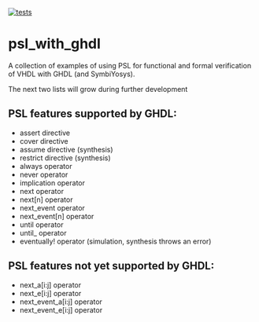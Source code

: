 [![tests](https://github.com/tmeissner/psl_with_ghdl/workflows/tests/badge.svg?branch=master)](https://github.com/tmeissner/psl_with_ghdl/actions?query=workflow%3Atests)

# psl_with_ghdl

A collection of examples of using PSL for functional and formal verification of VHDL with GHDL (and SymbiYosys).


The next two lists will grow during further development

## PSL features supported by GHDL:

* assert directive
* cover directive
* assume directive (synthesis)
* restrict directive (synthesis)
* always operator
* never operator
* implication operator
* next operator
* next[n] operator
* next_event operator
* next_event[n] operator
* until operator
* until_ operator
* eventually! operator (simulation, synthesis throws an error)

## PSL features not yet supported by GHDL:

* next_a[i:j] operator
* next_e[i:j] operator
* next_event_a[i:j] operator
* next_event_e[i:j] operator
